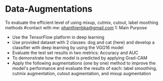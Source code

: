 # Data-Augmentations
To evaluate the efficient level of using mixup, cutmix, cutout, label moothing methods
#contact with me: phanthienbka@gmail.com
1: Main Purpose
- Use the TensorFlow platform in deep learning
- Use provided dataset with 2 classes: dog and cat (here) and develop a classifier with deep learning by using the     VGG16 model
- Evaluate the test set results in two metrics: Accuracy and AUC
- To demonstrate how the model is predicted by applying Grad-CAM
- Apply the following augmentations (one by one) method to improve the model's performance and evaluate the results of each: label smoothing, cutmix augmentation, cutout augmentation, and mixup augmentation
